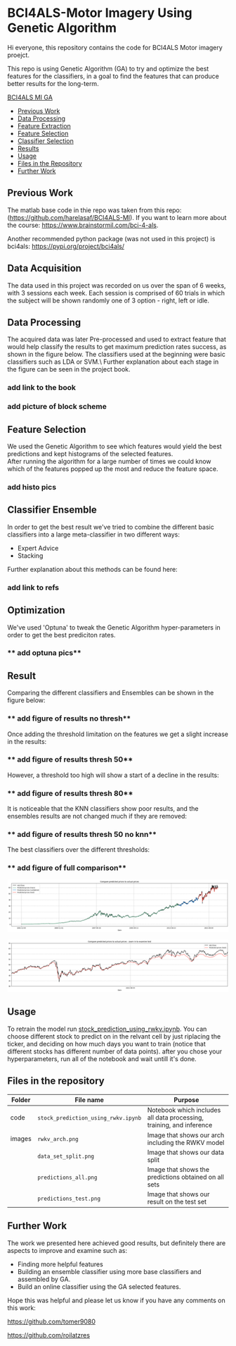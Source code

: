# BCI4ALS-Motor Imagery Using Genetic Algorithm
Hi everyone, this repository contains the code for BCI4ALS Motor imagery proejct.

This repo is using Genetic Algorithm (GA) to try and optimize the best features for the classifiers,
in a goal to find the features that can produce better results for the long-term.

 [BCI4ALS MI GA](#BCI4ALS-MI-GA)
  * [Previous Work](#Previous-Work)
  * [Data Processing](#Data-Processing)
  * [Feature Extraction](#Feature-Extraction)
  * [Feature Selection](#Feature-Selection)
  * [Classifier Selection](#Classifier-Selection)
  * [Results](#Results)
  * [Usage](#Usage)
  * [Files in the Repository](#Files-in-the-Repository)
  * [Further Work](#Further-Work)


## Previous Work
The matlab base code in thie repo was taken from this repo: (https://github.com/harelasaf/BCI4ALS-MI).
If you want to learn more about the course:  https://www.brainstormil.com/bci-4-als.

Another recommended python package (was not used in this project) is bci4als:
https://pypi.org/project/bci4als/

## Data Acquisition
 The data used in this project was recorded on us over the span of 6 weeks, with 3 sessions each week. Each session is comprised of 60 trials in which the subject will be shown randomly one of
3 option - right, left or idle.

## Data Processing
The acquired data was later Pre-processed and used to extract feature that would help classify the results to get maximum prediction rates success, as shown in the figure below. The classifiers used at the beginning were basic classifiers such as LDA or SVM.\\
Further explanation about each stage in the figure can be seen in the project book.
### **add link to the book**
### **add picture of block scheme**
 

##  Feature Selection
We used the Genetic Algorithm to see which features would yield the best predictions and kept histograms of the selected features.\
After running the algorithm for a large number of times we could know which of the features popped up the most and reduce the feature space.
### **add histo pics**

## Classifier Ensemble
In order to get the best result we've tried to combine the different basic classifiers into a large meta-classifier in two different ways:
* Expert Advice
* Stacking

Further explanation about this methods can be found here:
### **add link to refs**

## Optimization
We've used 'Optuna' to tweak the Genetic Algorithm hyper-parameters in order to get the best prediciton rates.

### ** add optuna pics**

## Result
Comparing the different classifiers and Ensembles can be shown in the figure below:
### ** add figure of results no thresh**


Once adding the threshold limitation on the features we get a slight increase in the results:
### ** add figure of results thresh 50**

However, a threshold too high will show a start of a decline in the results:
### ** add figure of results thresh 80**


It is noticeable that the KNN classifiers show poor results, and the ensembles results are not changed much if they are removed:

### ** add figure of results thresh 50 no knn**

The best classifiers over the different thresholds:
### ** add figure of full comparison**







<p align="center">
  <img src="https://github.com/tomer9080/Stock-Prediction-Using-RWKV/blob/main/images/predictions_all.png" />
</p>

<p align="center">
  <img src="https://github.com/tomer9080/Stock-Prediction-Using-RWKV/blob/main/images/predictions_test.png" />
</p>


## Usage

To retrain the model run [stock_prediction_using_rwkv.ipynb](https://github.com/tomer9080/Stock-Prediction-Using-RWKV/stock_prediction_using_rwkv.ipynb). You can choose different stock to predict on in the relvant cell by just riplacing the ticker, and deciding on how much days you want to train (notice that different stocks has different number of data points). after you chose your hyperparameters, run all of the notebook and wait untill it's done.


## Files in the repository

| Folder |File name         | Purpose |
|------|----------------------|------|
|code|`stock_prediction_using_rwkv.ipynb`| Notebook which includes all data processing, training, and inference |
|images|`rwkv_arch.png`| Image that shows our arch including the RWKV model |
| |`data_set_split.png`| Image that shows our data split |
| |`predictions_all.png`| Image that shows the predictions obtained on all sets |
| |`predictions_test.png`| Image that shows our result on the test set |


## Further Work

The work we presented here achieved good results, but definitely there are aspects to improve and examine such as:
- Finding more helpful features
- Building an ensemble classifier using more base classifiers and assembled by GA.
- Build an online classifier using the GA selected features.


Hope this was helpful and please let us know if you have any comments on this work:

https://github.com/tomer9080

https://github.com/roilatzres